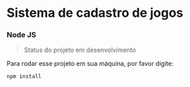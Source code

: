 # Sistema de cadastro de jogos
### Node JS

>Status do projeto em desenvolvimento

Para rodar esse projeto em sua máquina, por favor digite:

```
npm install 
```
